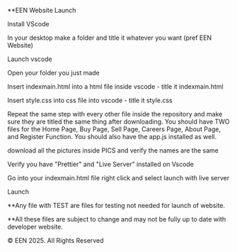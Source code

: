 **EEN Website Launch

Install VScode

In your desktop make a folder and title it whatever you want (pref EEN Website)

Launch vscode

Open your folder you just made

Insert indexmain.html into a html file inside vscode - title it indexmain.html

Insert style.css into css file into vscode - title it style.css

Repeat the same step with every other file inside the repository and make sure they are titled the same thing after downloading. You should have TWO files for the Home Page, Buy Page, Sell Page, Careers Page, About Page, and Register Function. You should also have the app.js installed as well.

download all the pictures inside PICS and verify the names are the same 

Verify you have "Prettier" and "Live Server" installed on Vscode

Go into your indexmain.html file right click and select launch with live server

Launch

**Any file with TEST are files for testing not needed for launch of website.

**All these files are subject to change and may not be fully up to date with developer website.

© EEN 2025. All Rights Reserved

